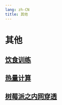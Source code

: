 ```yaml
---
lang: zh-CN
title: 其他
---
```

# 其他

## [饮食训练](../other/饮食训练.md)
## [热量计算](../other/热量计算.md)
## [树莓派之内网穿透](../other/热量计算.md)
